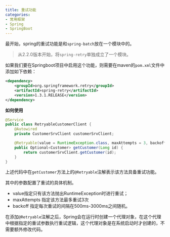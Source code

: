 ```yaml
---
title: 重试功能
categories: 
- 常用框架
- Spring
- SpringBoot
---
```


最开始，spring的重试功能是和`spring-batch`放在一个模块中的。

> 从2.2.0版本开始，将`spring-retry`单独成立了一个模块。

如果我们要在Springboot项目中启用这个功能，则需要在maven的`pom.xml`文件中添加如下依赖：

```xml
<dependency>
    <groupId>org.springframework.retry</groupId>
    <artifactId>spring-retry</artifactId>
    <version>1.3.1.RELEASE</version>
</dependency>
```

**如何使用**

```java
@Service
public class RetryableCustomerClient {
    @Autowired
    private CustomerSrvClient customerSrvClient;

    @Retryable(value = RuntimeException.class, maxAttempts = 3, backoff = @Backoff(delay = 500L, maxDelay = 3000L, multiplier = 2, random = true))
    public Optional<Customer> getCustomer(Long id) {
        return customerSrvClient.getCustomer(id);
    }
}
```

上述代码中在`getCustomer`方法上的`@Retryable`注解表示该方法具备重试功能。

其中的参数配置了重试的具体机制。

- value指定只有该方法抛出RuntimeException时进行重试；
- maxAttempts 指定该方法最多重试3次
- backoff 指定每次重试的间隔在500ms-3000ms之间随机。

在添加`@Retryable`注解之后，Spring会在运行时创建一个代理对象，在这个代理中根据指定的重试参数执行重试逻辑，这个代理对象是在系统启动时才创建的，不需要额外修改代码。
